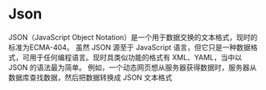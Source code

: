 # Json
JSON（JavaScript Object Notation）是一个用于数据交换的文本格式，现时的标准为ECMA-404。  虽然 JSON 源至于 JavaScript 语言，但它只是一种数据格式，可用于任何编程语言。现时具类似功能的格式有 XML、YAML，当中以 JSON 的语法最为简单。  例如，一个动态网页想从服务器获得数据时，服务器从数据库查找数据，然后把数据转换成 JSON 文本格式
